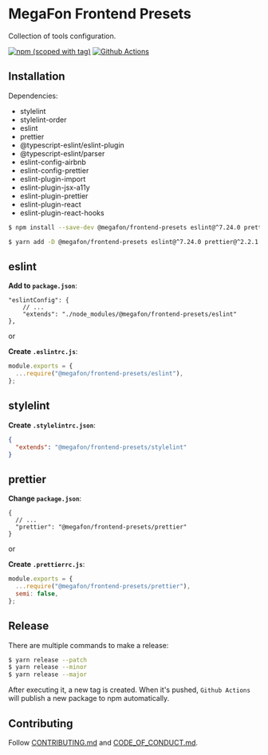 # MegaFon Frontend Presets

Collection of tools configuration.

[![npm (scoped with tag)](https://img.shields.io/npm/v/@megafon/frontend-presets/latest?label=%40megafon%2Ffrontend-presets)](https://www.npmjs.com/package/@megafon/frontend-presets)
[![Github Actions](https://github.com/MegafonWebLab/frontend-presets/workflows/auto%20publish%20ci/badge.svg)](https://github.com/MegafonWebLab/frontend-presets/actions)

## Installation

Dependencies:

- stylelint
- stylelint-order
- eslint
- prettier
- @typescript-eslint/eslint-plugin
- @typescript-eslint/parser
- eslint-config-airbnb
- eslint-config-prettier
- eslint-plugin-import
- eslint-plugin-jsx-a11y
- eslint-plugin-prettier
- eslint-plugin-react
- eslint-plugin-react-hooks

```bash
$ npm install --save-dev @megafon/frontend-presets eslint@^7.24.0 prettier@^2.2.1 @typescript-eslint/eslint-plugin@^4.22.0 @typescript-eslint/parser@^4.22.0 eslint-config-airbnb@^18.2.1 eslint-config-prettier@^8.2.0 eslint-plugin-import@^2.22.1 eslint-plugin-jsx-a11y@^6.4.1 eslint-plugin-prettier@^3.4.0 eslint-plugin-react@^7.23.2 eslint-plugin-react-hooks@^4.2.0 stylelint@^13.12.0 stylelint-order@^4.1.0
```

```bash
$ yarn add -D @megafon/frontend-presets eslint@^7.24.0 prettier@^2.2.1 @typescript-eslint/eslint-plugin@^4.21.0 @typescript-eslint/parser@^4.22.0 eslint-config-airbnb@^18.2.1 eslint-config-prettier@^8.2.0 eslint-plugin-import@^2.22.1 eslint-plugin-jsx-a11y@^6.4.1 eslint-plugin-prettier@^3.4.0 eslint-plugin-react@^7.23.2 eslint-plugin-react-hooks@^4.2.0 stylelint@^13.12.0 stylelint-order@^4.1.0
```

## eslint

**Add to `package.json`**:

```jsonc
"eslintConfig": {
    // ...
    "extends": "./node_modules/@megafon/frontend-presets/eslint"
},
```

or

**Create `.eslintrc.js`**:

```js
module.exports = {
  ...require("@megafon/frontend-presets/eslint"),
};
```

## stylelint

**Create `.stylelintrc.json`**:

```json
{
  "extends": "@megafon/frontend-presets/stylelint"
}
```

## prettier

**Change `package.json`**:

```jsonc
{
  // ...
  "prettier": "@megafon/frontend-presets/prettier"
}
```

or

**Create `.prettierrc.js`**:

```js
module.exports = {
  ...require("@megafon/frontend-presets/prettier"),
  semi: false,
};
```

## Release

There are multiple commands to make a release:

```bash
$ yarn release --patch
$ yarn release --minor
$ yarn release --major
```

After executing it, a new tag is created. When it's pushed, `Github Actions` will publish a new package to npm automatically.

## Contributing

Follow [CONTRIBUTING.md](CONTRIBUTING.md) and [CODE_OF_CONDUCT.md](CODE_OF_CONDUCT.md).
